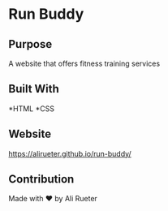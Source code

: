 # Run Buddy

## Purpose
A website that offers fitness training services

## Built With
*HTML
*CSS

## Website
https://alirueter.github.io/run-buddy/

## Contribution
Made with ❤️ by Ali Rueter
